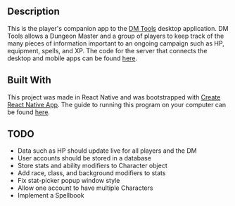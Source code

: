 ## Description
This is the player's companion app to the [DM Tools](https://github.com/fersot100/DM_Tools) desktop application. DM Tools allows a Dungeon Master and a group of players to keep track of the many pieces of information important to an ongoing campaign such as HP, equipment, spells, and XP. The code for the server that connects the desktop and mobile apps can be found [here](https://github.com/fersot100/dnd-serv).

## Built With
This project was made in React Native and was bootstrapped with [Create React Native App](https://github.com/react-community/create-react-native-app). The guide to running this program on your computer can be found [here](https://github.com/react-community/create-react-native-app/blob/master/react-native-scripts/template/README.md).

## TODO
- Data such as HP should update live for all players and the DM
- User accounts should be stored in a database
- Store stats and ability modifiers to Character object
- Add race, class, and background modifiers to stats
- Fix stat-picker popup window style
- Allow one account to have multiple Characters
- Implement a Spellbook
